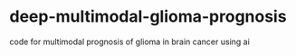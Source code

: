 # deep-multimodal-glioma-prognosis

code for multimodal prognosis of glioma in brain cancer using ai
 
